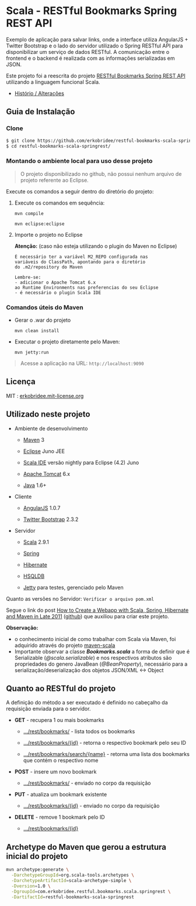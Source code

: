 # Scala - RESTful Bookmarks Spring REST API

Exemplo de aplicação para salvar links, onde a interface utiliza AngularJS + Twitter Bootstrap e o lado do servidor utilizado o Spring RESTful API para disponibilizar um serviço de dados RESTful. A comunicação entre o frontend e o backend é realizada com as informações serializadas em JSON.

Este projeto foi a reescrita do projeto [RESTful Bookmarks Spring REST API](https://github.com/erkobridee/restful-bookmarks-springrest) utilizando a linguagem funcional Scala.

* [Histório / Alterações](https://github.com/erkobridee/restful-bookmarks-scala-springrest/releases)


## Guia de Instalação

### Clone

```bash
$ git clone https://github.com/erkobridee/restful-bookmarks-scala-springrest.git
$ cd restful-bookmarks-scala-springrest/
```

### Montando o ambiente local para uso desse projeto

> O projeto disponibilizado no github, não possui nenhum arquivo de projeto referente ao Eclipse.

Execute os comandos a seguir dentro do diretório do projeto:

1. Execute os comandos em sequência:
	
	`mvn compile` 
	
	`mvn eclipse:eclipse`
	
2. Importe o projeto no Eclipse

	**Atenção:** (caso não esteja utilizando o plugin do Maven no Eclipse)

	```
	É necessário ter a variável M2_REPO configurada nas 
	variáveis do ClassPath, apontando para o diretório 
	do .m2/repository do Maven
	
	Lembre-se:
	- adicionar o Apache Tomcat 6.x
	ao Runtime Environments nas preferencias do seu Eclipse
	- é necessário o plugin Scala IDE
	```

### Comandos úteis do Maven

* Gerar o .war do projeto

	`mvn clean install`

* Executar o projeto diretamente pelo Maven:

	`mvn jetty:run`

> Acesse a aplicação na URL: `http://localhost:9090`


## Licença

MIT : [erkobridee.mit-license.org](http://erkobridee.mit-license.org)


## Utilizado neste projeto

* Ambiente de desenvolvimento

	* [Maven](http://maven.apache.org/) 3

	* [Eclipse](http://eclipse.org/) Juno JEE

	* [Scala IDE](http://scala-ide.org/download/nightly.html) versão nightly para Eclipse (4.2) Juno

	* [Apache Tomcat](http://tomcat.apache.org/) 6.x

	* [Java](http://www.java.com/) 1.6+

* Cliente

	* [AngularJS](http://angularjs.org/) 1.0.7

	* [Twitter Bootstrap](http://getbootstrap.com/) 2.3.2

* Servidor

	* [Scala](http://www.scala-lang.org/) 2.9.1 

	* [Spring](http://spring.io/)

	* [Hibernate](http://www.hibernate.org/)

	* [HSQLDB](http://hsqldb.org/)

	* [Jetty](http://www.eclipse.org/jetty/) para testes, gerenciado pelo Maven


Quanto as versões no Servidor: `Verificar o arquivo pom.xml`
	
Segue o link do post [How to Create a Webapp with Scala, Spring, Hibernate and Maven in Late 2011](http://grahamhackingscala.blogspot.com.br/2011/08/scala-spring-hibernate-maven-webapp.html) ([github](https://github.com/GrahamLea/scala-spring-hibernate-maven-webapp)) que auxiliou para criar este projeto.

**Observação:** 

* o conhecimento inicial de como trabalhar com Scala via Maven, foi adquirido através do projeto [maven-scala](https://github.com/erkobridee/maven-scala)
* Importante observar a classe ***Bookmarks.scala*** a forma de definir que é Serializable (*@scala.serializable*) e nos respectivos atributos são propriedades do genero JavaBean (*@BeanProperty*), necessário para a serialização/deserialização dos objetos JSON/XML <-> Object


## Quanto ao RESTful do projeto

A definição do método a ser executado é definido no cabeçalho da requisição enviada para o servidor.

* **GET** - recupera 1 ou mais bookmarks

	* [.../rest/bookmarks/]() - lista todos os bookmarks

	* [.../rest/bookmarks/{id}]() - retorna o respectivo bookmark pelo seu ID

	* [.../rest/bookmarks/search/{name}]() - retorna uma lista dos bookmarks que contém o respectivo nome

* **POST** - insere um novo bookmark

	* [.../rest/bookmarks/]() - enviado no corpo da requisição

* **PUT** - atualiza um bookmark existente

	* [.../rest/bookmarks/{id}]() - enviado no corpo da requisição

* **DELETE** - remove 1 bookmark pelo ID

	* [.../rest/bookmarks/{id}]() 


## Archetype do Maven que gerou a estrutura inicial do projeto

```bash
mvn archetype:generate \
  -DarchetypeGroupId=org.scala-tools.archetypes \
  -DarchetypeArtifactId=scala-archetype-simple \
  -Dversion=1.0 \
  -DgroupId=com.erkobridee.restful.bookmarks.scala.springrest \
  -DartifactId=restful-bookmarks-scala-springrest
```

